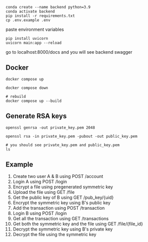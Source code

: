 ```shell
conda create --name backend python=3.9
conda activate backend
pip install -r requirements.txt
cp .env.example .env
```

paste environment variables

```shell
pip install uvicorn
uvicorn main:app --reload
```

go to localhost:8000/docs and you will see backend swagger

## Docker

```shell
docker compose up

docker compose down

# rebuild
docker compose up --build
```

## Generate RSA keys

```shell
openssl genrsa -out private_key.pem 2048

openssl rsa -in private_key.pem -pubout -out public_key.pem

# you should see private_key.pem and public_key.pem
ls
```

## Example
1. Create two user A & B using POST /account
2. Login A using POST /login
3. Encrypt a file using pregenerated symmetric key
3. Upload the file using GET /file
4. Get the public key of B using GET /pub_key/{uid}
5. Encrypt the symmetric key using B's public key
6. Add the transaction using POST /transaction
7. Login B using POST /login
8. Get all the transaction using GET /transactions
9. Get both the symmetric key and the file using GET /file/{file_id}
10. Decrypt the symmetric key using B's private key
11. Decrypt the file using the symmetric key


